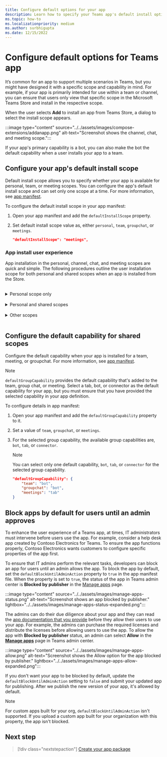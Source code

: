 ```yaml
---
title: Configure default options for your app
description: Learn how to specify your Teams app's default install options, default capability for shared scopes and block apps by default.
ms.topic: how-to
ms.localizationpriority: medium
ms.author: surbhigupta
ms.date: 12/15/2022
---
```

# Configure default options for Teams app

It’s common for an app to support multiple scenarios in Teams, but you might have designed it with a specific scope and capability in mind. For example, if your app is primarily intended for use within a team or channel, you can ensure that users only view that specific scope in the Microsoft Teams Store and install in the respective scope.

When the user selects **Add** to install an app from Teams Store, a dialog to select the install scope appears.

:::image type="content" source="../../assets/images/compose-extensions/addanapp.png" alt-text="Screenshot shows the channel, chat, and meeting scope.":::

If your app's primary capability is a bot, you can also make the bot the default capability when a user installs your app to a team.

## Configure your app's default install scope

Default install scope allows you to specify whether your app is available for personal, team, or meeting scopes. You can configure the app's default install scope and can set only one scope at a time. For more information, see [app manifest](../../resources/schema/manifest-schema.md#defaultinstallscope).

To configure the default install scope in your app manifest:

1. Open your app manifest and add the `defaultInstallScope` property.
2. Set default install scope value as, either `personal`, `team`, `groupchat`, or `meetings`.

    ```json
    "defaultInstallScope": "meetings",
    ```

### App install user experience

App installation in the personal, channel, chat, and meeting scopes are quick and simple. The following procedures outline the user installation scope for both personal and shared scopes when an app is installed from the Store.

</br>
<details>
<summary>Personal scope only</summary>

If the app is configured with personal scope, the user flow to add the app within this scope is outlined below:

1. Go to **Apps**, search for the app to install, and select **Add**.

1. In the app details dialog, select **Add**.

    :::image type="content" source="../../assets/images/compose-extensions/app-add-button.png" alt-text="Screenshot shows the app details dialog with the Add option.":::

    When the app is added, a dialog appears to add the app in personal scope.

1. Select **Open**. The app gets added in the personal scope.

    :::image type="content" source="../../assets/images/compose-extensions/personal-scope.png" alt-text="Screenshot shows the Open option to open the app in personal scope.":::

</details>
</br>
<details>
<summary>Personal and shared scopes</summary>

If the app is configured with personal and shared scope, the user flow to add the app in the required scope is outlined below:

1. Go to **Apps**, search for the app to install, and select **Add**.

1. In the app details dialog, select **Add**.

    :::image type="content" source="../../assets/images/compose-extensions/app-add-button.png" alt-text="Screenshot shows the app details dialog with the Add option.":::

     When the app is added, a dialog appears with the option to add in personal or shared space.

1. Select **Open** to add in the personal scope.

    Alternatively, you can search and select from the list of shared scopes.

    :::image type="content" source="../../assets/images/compose-extensions/personal-other-scope.png" alt-text="Screenshot shows to option to select the personal scope option or select the required scopes.":::

    The app gets added in the respective scope.

    >[!NOTE]
    >
    > * **Recommended** button indicates the scope where the app has the best usage (where the app provides best usage experience).
    > * **View more** option lists the respective channel, chat, and meetings scopes available for the user.

</details>
</br>
<details>
<summary>Other scopes</summary>

If the app is configured with shared scopes, the user flow to add the app in the required scope is outlined below:

1. Go to **Apps**, search for the app to install, and select **Add**.

1. In the app details dialog, select **Add**.

    :::image type="content" source="../../assets/images/compose-extensions/app-add-button.png" alt-text="Screenshot shows the app details dialog with the Add option.":::

    When the app is added, a dialog appears with the option to select the scope.

1. Search and select from the list of shared scopes. The app gets added in the respective scope.

    :::image type="content" source="../../assets/images/compose-extensions/other-scope.png" alt-text="Screenshot shows to option to select the required scopes.":::

</details>
</br>

## Configure the default capability for shared scopes

Configure the default capability when your app is installed for a team, meeting, or groupchat. For more information, see [app manifest](../../resources/schema/manifest-schema.md#defaultgroupcapability).

> [!NOTE]
> `defaultGroupCapability` provides the default capability that's added to the team, group chat, or meeting. Select a tab, bot, or connector as the default capability for your app, but you must ensure that you have provided the selected capability in your app definition.

To configure details in app manifest:

1. Open your app manifest and add the `defaultGroupCapability` property to it.
2. Set a value of `team`, `groupchat`, or `meetings`.
3. For the selected group capability, the available group capabilities are, `bot`, `tab`, or `connector`.

    > [!NOTE]
    > You can select only one default capability, `bot`, `tab`, or `connector` for the selected group capability.

    ```json
    "defaultGroupCapability": {
        "team": "bot",
        "groupchat": "bot",
        "meetings": "tab"
    }
    ```

## Block apps by default for users until an admin approves

To enhance the user experience of a Teams app, at times, IT administrators must intervene before users use the app. For example, consider a help desk app created by Contoso Electronics for Teams. To ensure the app functions properly, Contoso Electronics wants customers to configure specific properties of the app first.

To ensure that IT admins perform the relevant tasks, developers can block an app for users until an admin allows the app. To block the app by default, set the `defaultBlockUntilAdminAction` property to `true` in the app manifest file. When the property is set to `true`, the status of the app in Teams admin center is **Blocked by publisher** in the [Manage apps](https://admin.teams.microsoft.com/policies/manage-apps) page.

:::image type="content" source="../../assets/images/manage-apps-status.png" alt-text="Screenshot shows an app blocked by publisher." lightbox="../../assets/images/manage-apps-status-expanded.png":::

The admins can do their due diligence about your app and they can read the [app documentation that you provide]() before they allow their users to use your app. For example, the admins can purchase the required licenses and distribute the licenses before allowing users to use the app. To allow the app with **Blocked by publisher** status, an admin can select **Allow** in the **[Manage apps](https://admin.teams.microsoft.com/policies/manage-apps)** page in Teams admin center.

:::image type="content" source="../../assets/images/manage-apps-allow.png" alt-text="Screenshot shows the Allow option for the app blocked by publisher." lightbox="../../assets/images/manage-apps-allow-expanded.png":::

If you don't want your app to be blocked by default, update the `defaultBlockUntilAdminAction` setting to `false` and submit your updated app for publishing. After we publish the new version of your app, it's allowed by default.

> [!NOTE]
> For custom apps built for your org, `defaultBlockUntilAdminAction` isn't supported. If you upload a custom app built for your organization with this property, the app isn't blocked.

## Next step

> [!div class="nextstepaction"]
> [Create your app package](~/concepts/build-and-test/apps-package.md)
